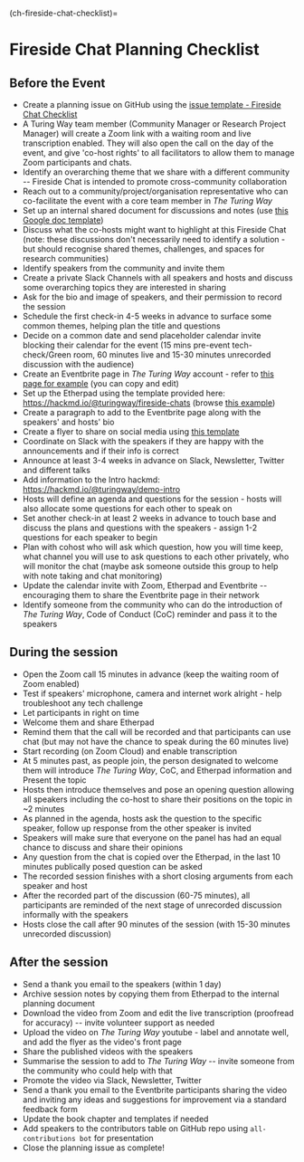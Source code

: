 (ch-fireside-chat-checklist)=

# Fireside Chat Planning Checklist

## Before the Event

- Create a planning issue on GitHub using the [issue template - Fireside Chat Checklist](https://github.com/the-turing-way/the-turing-way/issues/new/choose)
- A Turing Way team member (Community Manager or Research Project Manager) will create a Zoom link with a waiting room and live transcription enabled. They will also open the call on the day of the event, and give 'co-host rights' to all facilitators to allow them to manage Zoom participants and chats.
- Identify an overarching theme that we share with a different community -- Fireside Chat is intended to promote cross-community collaboration
- Reach out to a community/project/organisation representative who can co-facilitate the event with a core team member in *The Turing Way*
- Set up an internal shared document for discussions and notes (use [this Google doc template](https://docs.google.com/document/d/1X_NfRkkH6p47yRgpd6xlw8yrvo6jIsbF_mV0BinjcaQ/edit?usp=sharing))
- Discuss what the co-hosts might want to highlight at this Fireside Chat (note: these discussions don't necessarily need to identify a solution - but should recognise shared themes, challenges, and spaces for research communities)
- Identify speakers from the community and invite them
- Create a private Slack Channels with all speakers and hosts and discuss some overarching topics they are interested in sharing
- Ask for the bio and image of speakers, and their permission to record the session
- Schedule the first check-in 4-5 weeks in advance to surface some common themes, helping plan the title and questions
- Decide on a common date and send placeholder calendar invite blocking their calendar for the event (15 mins pre-event tech-check/Green room, 60 minutes live and 15-30 minutes unrecorded discussion with the audience)
- Create an Eventbrite page in *The Turing Way* account - refer to [this page for example](https://www.eventbrite.co.uk/e/navigating-growth-and-scale-to-sustain-open-communities-tickets-360328802147) (you can copy and edit)
- Set up the Etherpad using the template provided here: https://hackmd.io/@turingway/fireside-chats (browse [this example](https://pad.sfconservancy.org/p/ttw-fireside-chat-mar2022))
- Create a paragraph to add to the Eventbrite page along with the speakers' and hosts' bio
- Create a flyer to share on social media using [this template](https://docs.google.com/presentation/d/1Fx2WcVvGX6dM3z74VDQp_UD8edKp6Phl/edit?usp=sharing&ouid=102682705838770934280&rtpof=true&sd=true)
- Coordinate on Slack with the speakers if they are happy with the announcements and if their info is correct
- Announce at least 3-4 weeks in advance on Slack, Newsletter, Twitter and different talks
- Add information to the Intro hackmd: https://hackmd.io/@turingway/demo-intro
- Hosts will define an agenda and questions for the session - hosts will also allocate some questions for each other to speak on
- Set another check-in at least 2 weeks in advance to touch base and discuss the plans and questions with the speakers - assign 1-2 questions for each speaker to begin 
- Plan with cohost who will ask which question, how you will time keep, what channel you will use to ask questions to each other privately, who will monitor the chat (maybe ask someone outside this group to help with note taking and chat monitoring)
- Update the calendar invite with Zoom, Etherpad and Eventbrite -- encouraging them to share the Eventbrite page in their network
- Identify someone from the community who can do the introduction of *The Turing Way*, Code of Conduct (CoC) reminder and pass it to the speakers

## During the session

- Open the Zoom call 15 minutes in advance (keep the waiting room of Zoom enabled)
- Test if speakers' microphone, camera and internet work alright - help troubleshoot any tech challenge
- Let participants in right on time
- Welcome them and share Etherpad
- Remind them that the call will be recorded and that participants can use chat (but may not have the chance to speak during the 60 minutes live)
- Start recording (on Zoom Cloud) and enable transcription
- At 5 minutes past, as people join, the person designated to welcome them will introduce *The Turing Way*, CoC, and Etherpad information and Present the topic
- Hosts then introduce themselves and pose an opening question allowing all speakers including the co-host to share their positions on the topic in ~2 minutes
- As planned in the agenda, hosts ask the question to the specific speaker, follow up response from the other speaker is invited
- Speakers will make sure that everyone on the panel has had an equal chance to discuss and share their opinions
- Any question from the chat is copied over the Etherpad, in the last 10 minutes publically posed question can be asked
- The recorded session finishes with a short closing arguments from each speaker and host
- After the recorded part of the discussion (60-75 minutes), all participants are reminded of the next stage of unrecorded discussion informally with the speakers 
- Hosts close the call after 90 minutes of the session (with 15-30 minutes unrecorded discussion)

## After the session

- Send a thank you email to the speakers (within 1 day)
- Archive session notes by copying them from Etherpad to the internal planning document
- Download the video from Zoom and edit the live transcription (proofread for accuracy) -- invite volunteer support as needed
- Upload the video on *The Turing Way* youtube - label and annotate well, and add the flyer as the video's front page
- Share the published videos with the speakers
- Summarise the session to add to *The Turing Way* -- invite someone from the community who could help with that 
- Promote the video via Slack, Newsletter, Twitter
- Send a thank you email to the Eventbrite participants sharing the video and inviting any ideas and suggestions for improvement via a standard feedback form
- Update the book chapter and templates if needed
- Add speakers to the contributors table on GitHub repo using `all-contributions bot` for presentation
- Close the planning issue as complete!
